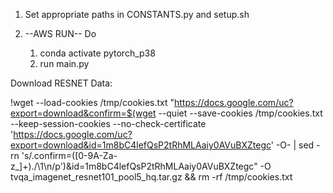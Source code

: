 1) Set appropriate paths in CONSTANTS.py and setup.sh

2) --AWS RUN--
   Do 
   1) conda activate pytorch_p38
   2) run main.py


Download RESNET Data:

!wget --load-cookies /tmp/cookies.txt "https://docs.google.com/uc?export=download&confirm=$(wget --quiet --save-cookies /tmp/cookies.txt --keep-session-cookies --no-check-certificate 'https://docs.google.com/uc?export=download&id=1m8bC4lefQsP2tRhMLAaiy0AVuBXZtegc' -O- | sed -rn 's/.confirm=([0-9A-Za-z_]+)./\1\n/p')&id=1m8bC4lefQsP2tRhMLAaiy0AVuBXZtegc" -O tvqa_imagenet_resnet101_pool5_hq.tar.gz && rm -rf /tmp/cookies.txt
